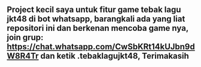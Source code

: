 ## Project kecil saya untuk fitur game tebak lagu jkt48 di bot whatsapp, barangkali ada yang liat repositori ini dan berkenan mencoba game nya, join grup: https://chat.whatsapp.com/CwSbKRt14kUJbn9dW8R4Tr dan ketik .tebaklagujkt48, Terimakasih
